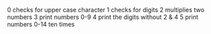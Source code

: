 0 checks for upper case character
1 checks for digits
2 multiplies two numbers
3 print numbers 0-9
4 print the digits without 2 & 4
5 print numbers 0-14 ten times